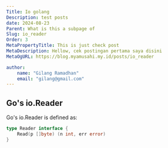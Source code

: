 ```yaml
---
Title: Io golang
Description: test posts
date: 2024-08-23
Parent: What is this a subpage of
Slug: io_reader
Order: 3
MetaPropertyTitle: This is just check post
MetaDescription: Hellow, cek postingan pertama saya disini
MetaOgURL: https://blog.myamusahi.my.id/posts/io_reader

author:
    name: "Gilang Ramadhan"
    email: "gilang@gmail.com"
---
```


## Go's io.Reader

Go's io.Reader is defined as:


```go
type Reader interface {
    Read(p []byte) (n int, err error)
}
```
